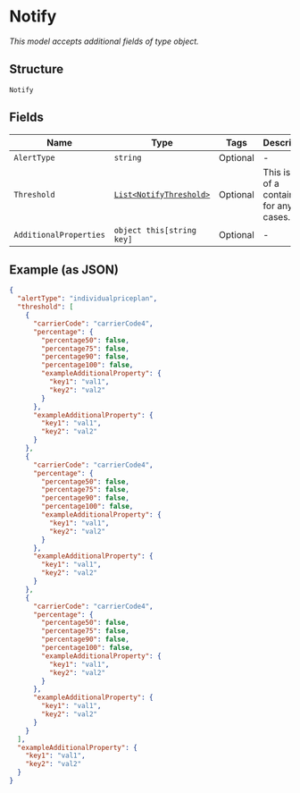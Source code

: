 
# Notify

*This model accepts additional fields of type object.*

## Structure

`Notify`

## Fields

| Name | Type | Tags | Description |
|  --- | --- | --- | --- |
| `AlertType` | `string` | Optional | - |
| `Threshold` | [`List<NotifyThreshold>`](../../doc/models/containers/notify-threshold.md) | Optional | This is List of a container for any-of cases. |
| `AdditionalProperties` | `object this[string key]` | Optional | - |

## Example (as JSON)

```json
{
  "alertType": "individualpriceplan",
  "threshold": [
    {
      "carrierCode": "carrierCode4",
      "percentage": {
        "percentage50": false,
        "percentage75": false,
        "percentage90": false,
        "percentage100": false,
        "exampleAdditionalProperty": {
          "key1": "val1",
          "key2": "val2"
        }
      },
      "exampleAdditionalProperty": {
        "key1": "val1",
        "key2": "val2"
      }
    },
    {
      "carrierCode": "carrierCode4",
      "percentage": {
        "percentage50": false,
        "percentage75": false,
        "percentage90": false,
        "percentage100": false,
        "exampleAdditionalProperty": {
          "key1": "val1",
          "key2": "val2"
        }
      },
      "exampleAdditionalProperty": {
        "key1": "val1",
        "key2": "val2"
      }
    },
    {
      "carrierCode": "carrierCode4",
      "percentage": {
        "percentage50": false,
        "percentage75": false,
        "percentage90": false,
        "percentage100": false,
        "exampleAdditionalProperty": {
          "key1": "val1",
          "key2": "val2"
        }
      },
      "exampleAdditionalProperty": {
        "key1": "val1",
        "key2": "val2"
      }
    }
  ],
  "exampleAdditionalProperty": {
    "key1": "val1",
    "key2": "val2"
  }
}
```

